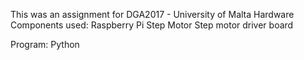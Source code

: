 This was an assignment for DGA2017 - University of Malta
Hardware Components used:
  Raspberry Pi
  Step Motor
  Step motor driver board
  
  Program:
    Python
  
